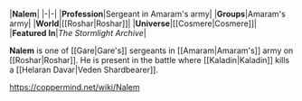 |**Nalem**|
|-|-|
|**Profession**|Sergeant in Amaram's army|
|**Groups**|Amaram's army|
|**World**|[[Roshar\|Roshar]]|
|**Universe**|[[Cosmere\|Cosmere]]|
|**Featured In**|*The Stormlight Archive*|

**Nalem** is one of [[Gare\|Gare's]] sergeants in [[Amaram\|Amaram's]] army on [[Roshar\|Roshar]].
He is present in the battle where [[Kaladin\|Kaladin]] kills a [[Helaran Davar\|Veden Shardbearer]].



https://coppermind.net/wiki/Nalem